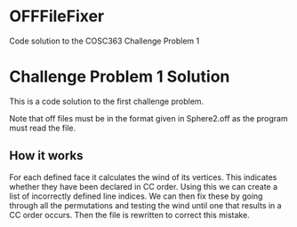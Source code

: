 # OFFFileFixer
Code solution to the COSC363 Challenge Problem 1
<h1>Challenge Problem 1 Solution</h1>
<p>This is a code solution to the first challenge problem.</p>
<p>Note that off files must be in the format given in Sphere2.off as the program must read the file.</p>
<h2>How it works</h2>
<p>For each defined face it calculates the wind of its vertices. This indicates whether they have been declared in CC order. Using this we can create a list of incorrectly defined line indices. We can then fix these by going through all the permutations and testing the wind until one that results in a CC order occurs. Then the file is rewritten to correct this mistake.</p>
